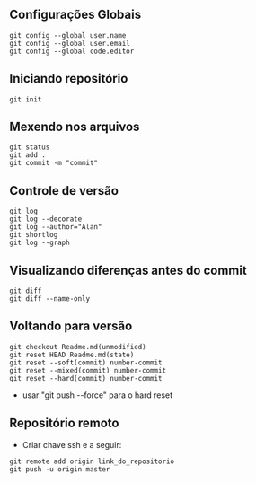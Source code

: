 ## Configurações Globais

```
git config --global user.name
git config --global user.email
git config --global code.editor
```

## Iniciando repositório

```
git init
```

## Mexendo nos arquivos

```
git status
git add .
git commit -m "commit"
```

## Controle de versão

```
git log
git log --decorate
git log --author="Alan"
git shortlog
git log --graph
```

## Visualizando diferenças antes do commit

```
git diff
git diff --name-only
```

## Voltando para versão

```
git checkout Readme.md(unmodified)
git reset HEAD Readme.md(state)
git reset --soft(commit) number-commit
git reset --mixed(commit) number-commit
git reset --hard(commit) number-commit
```

- usar "git push --force" para o hard reset

## Repositório remoto

- Criar chave ssh e a seguir:

```
git remote add origin link_do_repositorio
git push -u origin master
```